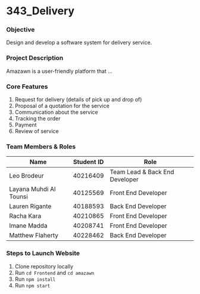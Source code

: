 # 343_Delivery

### Objective

Design and develop a software system for delivery service.

### Project Description

Amazawn is a user-friendly platform that ...

### Core Features

1. Request for delivery (details of pick up and drop of)
2. Proposal of a quotation for the service
3. Communication about the service
4. Tracking the order
5. Payment
6. Review of service

### Team Members & Roles

| Name | Student ID | Role |
| ------------- | ------------- | -----------|
| Leo Brodeur  | 40216409 | Team Lead & Back End Developer |
| Layana Muhdi Al Tounsi | 40125569 | Front End Developer |
| Lauren Rigante | 40188593 | Back End Developer |
| Racha Kara | 40210865 | Front End Developer |
| Imane Madda | 40208741 | Front End Developer |
| Matthew Flaherty | 40228462 | Back End Developer |

### Steps to Launch Website
1. Clone repository locally
2. Run `cd Frontend` and `cd amazawn`
3. Run `npm install`
4. Run `npm start` 

